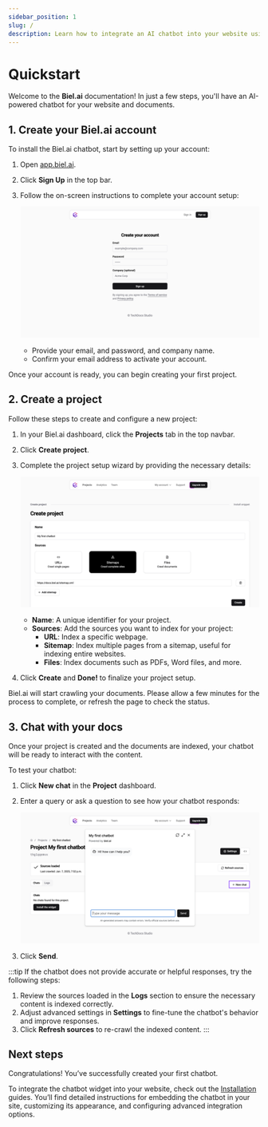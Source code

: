 ```yaml
---
sidebar_position: 1
slug: /
description: Learn how to integrate an AI chatbot into your website using your content. This guide walks you through creating your account, setting up a project, and testing the chatbot.
---
```


# Quickstart

Welcome to the **Biel.ai** documentation! In just a few steps, you'll have an AI-powered chatbot for your website and documents.

## 1. Create your Biel.ai account

To install the Biel.ai chatbot, start by setting up your account:

1. Open [app.biel.ai](https://app.biel.ai).
2. Click **Sign Up** in the top bar.
3. Follow the on-screen instructions to complete your account setup:

    ![Create account](./images/create-account.png)

    - Provide your email, and password, and company name.
    - Confirm your email address to activate your account.

Once your account is ready, you can begin creating your first project.

## 2. Create a project

Follow these steps to create and configure a new project:

1. In your Biel.ai dashboard, click the **Projects** tab in the top navbar.
2. Click **Create project**.
3. Complete the project setup wizard by providing the necessary details:

    ![Create project](./images/create-project.png)

    * **Name**: A unique identifier for your project.
    * **Sources**: Add the sources you want to index for your project:
        * **URL**: Index a specific webpage.
        * **Sitemap**: Index multiple pages from a sitemap, useful for indexing entire websites.
        * **Files**: Index documents such as PDFs, Word files, and more.

4. Click **Create** and **Done!** to finalize your project setup.

Biel.ai will start crawling your documents. Please allow a few minutes for the process to complete, or refresh the page to check the status.

## 3. Chat with your docs

Once your project is created and the documents are indexed, your chatbot will be ready to interact with the content.

To test your chatbot:

1. Click **New chat** in the **Project** dashboard.
2. Enter a query or ask a question to see how your chatbot responds:

    ![My first chat](./images/my-first-chat.png)

3. Click **Send**.

:::tip
If the chatbot does not provide accurate or helpful responses, try the following steps:

1. Review the sources loaded in the **Logs** section to ensure the necessary content is indexed correctly.
2. Adjust advanced settings in **Settings** to fine-tune the chatbot's behavior and improve responses.
3. Click **Refresh sources** to re-crawl the indexed content.
:::

## Next steps

Congratulations! You’ve successfully created your first chatbot.

To integrate the chatbot widget into your website, check out the [Installation](/category/installation) guides. You’ll find detailed instructions for embedding the chatbot in your site, customizing its appearance, and configuring advanced integration options.
